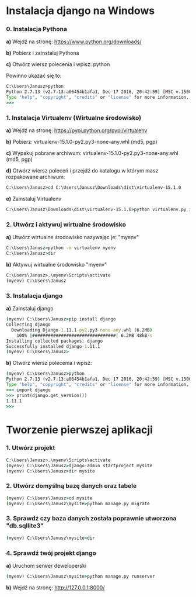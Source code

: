 # Instalacja django na Windows
### 0. Instalacja Pythona

**a)** Wejdź na stronę: https://www.python.org/downloads/

**b)** Pobierz i zainstaluj Pythona

**c)** Otwórz wiersz polecenia i wpisz: python

Powinno ukazać się to:
```cmd
C:\Users\Janusz>python
Python 2.7.13 (v2.7.13:a06454b1afa1, Dec 17 2016, 20:42:59) [MSC v.1500 32 bit (Intel)] on win32
Type "help", "copyright", "credits" or "license" for more information.
>>>
```

### 1. Instalacja Virtualenv (Wirtualne środowisko)
**a)** Wejdź na stronę: https://pypi.python.org/pypi/virtualenv

**b)** Pobierz: virtualenv-15.1.0-py2.py3-none-any.whl (md5, pgp)

**c)** Wypakuj pobrane archiwum: virtualenv-15.1.0-py2.py3-none-any.whl (md5, pgp)

**d)** Otwórz wiersz poleceń i przejdź do katalogu w którym masz rozpakowane archiwum:
```cmd
C:\Users\Janusz>cd C:\Users\Janusz\Downloads\dist\virtualenv-15.1.0
```
**e)** Zainstaluj Virtualenv
```cmd
C:\Users\Janusz\Downloads\dist\virtualenv-15.1.0>python virtualenv.py install
```

### 2. Utwórz i aktywuj wirtualne środowisko
**a)** Utwórz wirtualne środowisko nazywając je: "myenv"
```cmd
C:\Users\Janusz>python -m virtualenv myenv
C:\Users\Janusz>dir
```
**b)** Aktywuj wirtualne środowisko "myenv"
```cmd
C:\Users\Janusz>.\myenv\Scripts\activate
(myenv) C:\Users\Janusz
```

### 3. Instalacja django
**a)**
Zainstaluj django
```cmd
(myenv) C:\Users\Janusz>pip install django
Collecting django
  Downloading Django-1.11.1-py2.py3-none-any.whl (6.2MB)
    100% |################################| 6.2MB 48kB/s
Installing collected packages: django
Successfully installed django-1.11.1
(myenv) C:\Users\Janusz>
```
**b)** Otwórz wiersz polecenia i wpisz:
```cmd
(myenv) C:\Users\Janusz>python
Python 2.7.13 (v2.7.13:a06454b1afa1, Dec 17 2016, 20:42:59) [MSC v.1500 32 bit (Intel)] on win32
Type "help", "copyright", "credits" or "license" for more information.
>>> import django
>>> print(django.get_version())
1.11.1
>>>
```

# Tworzenie pierwszej aplikacji
### 1. Utwórz projekt
```cmd
C:\Users\Janusz>.\myenv\Scripts\activate
(myenv) C:\Users\Janusz>django-admin startproject mysite
(myenv) C:\Users\Janusz>dir mysite
```
### 2. Utwórz domyślną bazę danych oraz tabele
```cmd
(myenv) C:\Users\Janusz>cd mysite
(myenv) C:\Users\Janusz\mysite>python manage.py migrate
```
### 3. Sprawdź czy baza danych została poprawnie utworzona "db.sqllite3" 
```cmd
(myenv) C:\Users\Janusz\mysite>dir
```
### 4. Sprawdź twój projekt django

**a)**
Uruchom serwer deweloperski
```cmd
(myenv) C:\Users\Janusz\mysite>python manage.py runserver
```

**b)**
Wejdź na stronę: http://127.0.0.1:8000/
